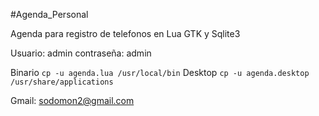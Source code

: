 #Agenda_Personal

Agenda para registro de telefonos en Lua GTK y Sqlite3

Usuario: admin
contraseña: admin

Binario `cp -u agenda.lua /usr/local/bin`
Desktop `cp -u agenda.desktop /usr/share/applications `

Gmail: sodomon2@gmail.com
